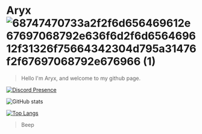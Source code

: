 # Aryx  ![68747470733a2f2f6d656469612e67697068792e636f6d2f6d656469612f31326f75664342304d795a31476f2f67697068792e676966 (1)](https://github.com/NotSnowyR/images/raw/main/ezgif-2-f12f5ff3dd.gif)



>Hello I'm Aryx, and welcome to my github page.

[![Discord Presence](https://lanyard.cnrad.dev/api/481475041217871882?borderRadius=5px&idleMessage=not%20doing%20anything&bg=a)](https://discord.com/users/481475041217871882)

![GitHub stats](https://github-readme-stats.vercel.app/api?username=AryxVoid&show_icons=true&theme=dracula)

[![Top Langs](https://github-readme-stats.vercel.app/api/top-langs/?username=AryxVoid&theme=dracula)](https://github.com/anuraghazra/github-readme-stats)




> Beep




